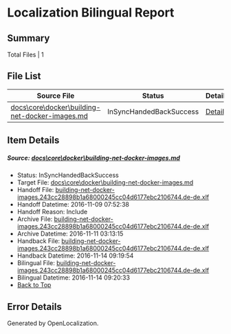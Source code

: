 # <a name='report-top'></a> Localization Bilingual Report

## Summary
 Total Files | 1

## File List
 Source File | Status | Details 
 ----------- | ------ | ------- 
 [docs\core\docker\building-net-docker-images.md](https://github.com/dotnet/docs/blob/1cb9e19ec9c9c0764244aeec5f62b812cbd91aef/docs/core/docker/building-net-docker-images.md) | InSyncHandedBackSuccess | [Details](#be658d2c660aff736eceffe23757c13154e7858226)

## Item Details
##### <a name='be658d2c660aff736eceffe23757c13154e7858226'></a> Source: [docs\core\docker\building-net-docker-images.md](https://github.com/dotnet/docs/blob/1cb9e19ec9c9c0764244aeec5f62b812cbd91aef/docs/core/docker/building-net-docker-images.md)
* Status: InSyncHandedBackSuccess
* Target File: [docs\core\docker\building-net-docker-images.md](https://github.com/dotnet/docs.de-de/blob/b1cac951d385d9f1def5a2d972e37012c2dcecd7/docs/core/docker/building-net-docker-images.md)
* Handoff File: [building-net-docker-images.243cc28898b1a68000245cc04d6177ebc2106744.de-de.xlf](https://github.com/dotnet/docs.handoff/blob/1bca88431edbcef5c2b90e01ff87ede021b835cc/ol-handoff/dotnet/docs.de-de/master/ht-p1/building-net-docker-images.243cc28898b1a68000245cc04d6177ebc2106744.de-de.xlf)
* Handoff Datetime: 2016-11-09 07:52:38
* Handoff Reason: Include
* Archive File: [building-net-docker-images.243cc28898b1a68000245cc04d6177ebc2106744.de-de.xlf](https://github.com/dotnet/docs.handoff/blob/c59a64789d6ad48efc1d44306ac05c2e3979325d/ol-archive/dotnet/docs.de-de/master/ht-p1/building-net-docker-images.243cc28898b1a68000245cc04d6177ebc2106744.de-de.xlf)
* Archive Datetime: 2016-11-11 03:13:15
* Handback File: [building-net-docker-images.243cc28898b1a68000245cc04d6177ebc2106744.de-de.xlf](https://github.com/dotnet/docs.handback/blob/0a366ecb3c3a5e9358d6e9f47504c87d672c4d58/ol-handback/dotnet/docs.de-de/master/ht-p1/building-net-docker-images.243cc28898b1a68000245cc04d6177ebc2106744.de-de.xlf)
* Handback Datetime: 2016-11-14 09:19:54
* Bilingual File: [building-net-docker-images.243cc28898b1a68000245cc04d6177ebc2106744.de-de.xlf](https://github.com/dotnet/docs.handback/blob/0a366ecb3c3a5e9358d6e9f47504c87d672c4d58/ol-handback/dotnet/docs.de-de/master/ht-p1/building-net-docker-images.243cc28898b1a68000245cc04d6177ebc2106744.de-de.xlf)
* Bilingual Datetime: 2016-11-14 09:20:33
* [Back to Top](#report-top)


## Error Details

Generated by OpenLocalization.
